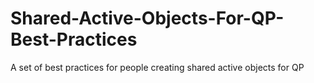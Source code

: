 # Shared-Active-Objects-For-QP-Best-Practices
A set of best practices for people creating shared active objects for QP
